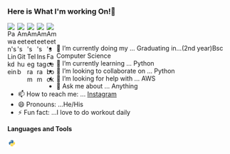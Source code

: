 ### Here is What I'm working On!👋


<a href="https://linkedin.com/in/imthepk">
  <img align="left" alt="Pawan's Linkdein" width="22px" src="https://cdn.jsdelivr.net/npm/simple-icons@v3/icons/linkedin.svg" />
</a>

<a href="https://github.com/Ameetms">
  <img align="left" alt="Ameet's Github" width="22px" src="https://cdn.jsdelivr.net/npm/simple-icons@v3/icons/github.svg" />
</a>
<a href="https://t.me/ameetms">
  <img align="left" alt="Ameet's Telegram" width="22px" src="https://cdn.jsdelivr.net/npm/simple-icons@v3/icons/telegram.svg" />
</a>
<a href="https://instagram.com/ameet_m.s/">
  <img align="left" alt="Ameet's Instagram" width="22px" src="https://cdn.jsdelivr.net/npm/simple-icons@v3/icons/instagram.svg" />
</a>
<a href="https://www.facebook.com/profile.php?id=100007835895490/">
  <img align="left" alt="Ameet's Facebook" width="22px" src="https://cdn.jsdelivr.net/npm/simple-icons@v3/icons/facebook.svg" />
</a>


<br/>
<br/>


- 🔭 I’m currently doing my ...  Graduating in...(2nd year)Bsc Computer Science
- 🌱 I’m currently learning ...  Python
- 👯 I’m looking to collaborate on ...  Python
- 🤔 I’m looking for help with ...  AWS
- 💬 Ask me about ...  Anything
- 📫 How to reach me: ...  [Instagram](https://www.instagram.com/ameet_m.s/?hl=en)
- 😄 Pronouns: ...He/His
- ⚡ Fun fact: ...I love to do workout daily

**Languages and Tools**

<code><img height="20" src="https://raw.githubusercontent.com/github/explore/80688e429a7d4ef2fca1e82350fe8e3517d3494d/topics/python/python.png"></code>
